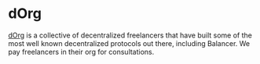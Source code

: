 # dOrg

[dOrg](https://www.dorg.tech/#/) is a collective of decentralized freelancers that have built some of the most well known decentralized protocols out there, including Balancer. We pay freelancers in their org for consultations.&#x20;
